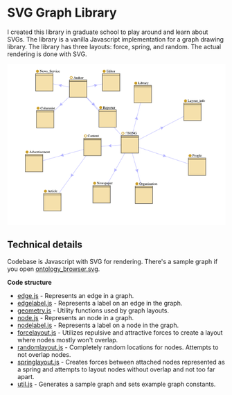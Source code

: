 # SVG Graph Library

I created this library in graduate school to play around and learn about SVGs. The library is a vanilla Javascript implementation for a graph drawing library. The library has three layouts: force, spring, and random. The actual rendering is done with SVG. 

![SVG Graph Examle](/assets/svg-graph-example.png)

## Technical details

Codebase is Javascript with SVG for rendering. There's a sample graph if you open [ontology_browser.svg](https://github.com/thefalc/svg-graph-library/blob/main/ontology_browser.svg).

**Code structure**
* [edge.js](https://github.com/thefalc/svg-graph-library/blob/main/edge.js) - Represents an edge in a graph.
* [edgelabel.js](https://github.com/thefalc/svg-graph-library/blob/main/edgelabel.js) - Represents a label on an edge in the graph.
* [geometry.js](https://github.com/thefalc/svg-graph-library/blob/main/geometry.js) - Utility functions used by graph layouts.
* [node.js](https://github.com/thefalc/svg-graph-library/blob/main/node.js) - Represents an node in a graph.
* [nodelabel.js](https://github.com/thefalc/svg-graph-library/blob/main/nodelabel.js) - Represents a label on a node in the graph.
* [forcelayout.js](https://github.com/thefalc/svg-graph-library/blob/main/forcelayout.js) - Utilizes repulsive and attractive forces to create a layout where nodes mostly won't overlap.
* [randomlayout.js](https://github.com/thefalc/svg-graph-library/blob/main/randomlayout.js) - Completely random locations for nodes. Attempts to not overlap nodes.
* [springlayout.js](https://github.com/thefalc/svg-graph-library/blob/main/springlayout.js) - Creates forces between attached nodes represented as a spring and attempts to layout nodes without overlap and not too far apart.
* [util.js](https://github.com/thefalc/svg-graph-library/blob/main/util.js) - Generates a sample graph and sets example graph constants.
